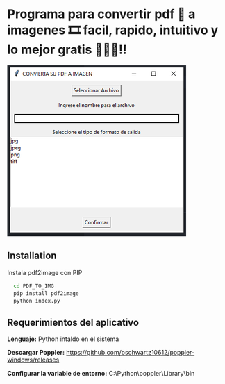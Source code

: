 # Programa para convertir pdf 📃 a imagenes 🎞 facil, rapido, intuitivo y lo mejor gratis 🥰😏🎉!!

![Vista previa](preview.png)

## Installation

Instala pdf2image con PIP

```bash
  cd PDF_TO_IMG
  pip install pdf2image
  python index.py
```



## Requerimientos del aplicativo
**Lenguaje:** Python intaldo en el sistema

**Descargar Poppler:** https://github.com/oschwartz10612/poppler-windows/releases

**Configurar la variable de entorno:** C:\Python\poppler\Library\bin